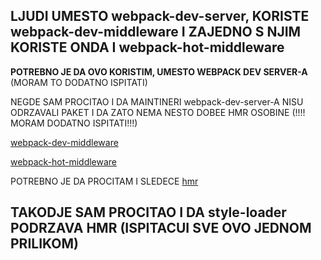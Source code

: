 ## LJUDI UMESTO webpack-dev-server, KORISTE webpack-dev-middleware I ZAJEDNO S NJIM KORISTE ONDA I webpack-hot-middleware

**POTREBNO JE DA OVO KORISTIM, UMESTO WEBPACK DEV SERVER-A** (MORAM TO DODATNO ISPITATI)

NEGDE SAM PROCITAO I DA MAINTINERI webpack-dev-server-A NISU ODRZAVALI PAKET I DA ZATO NEMA NESTO DOBEE HMR OSOBINE (!!!! MORAM DODATNO ISPITATI!!!)

[webpack-dev-middleware](https://github.com/webpack/webpack-dev-middleware)

[webpack-hot-middleware](https://github.com/webpack-contrib/webpack-hot-middleware)

POTREBNO JE DA PROCITAM I SLEDECE [hmr](https://webpack.js.org/guides/hot-module-replacement)

## TAKODJE SAM PROCITAO I DA style-loader PODRZAVA HMR (ISPITACUI SVE OVO JEDNOM PRILIKOM)